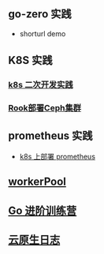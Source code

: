 ## go-zero 实践
* shorturl demo

## K8S 实践
### [k8s 二次开发实践](./k8s-practice)
### [Rook部署Ceph集群](./k8s-practice/storage)

## prometheus 实践

* [k8s 上部署 prometheus](./prometheus-practice/)

## [workerPool](https://github.com/zhuyaguang/go-exp/blob/main/work-pool)

## [Go 进阶训练营](https://github.com/zhuyaguang/go-exp/blob/main/Go%20%E8%BF%9B%E9%98%B6%E8%AE%AD%E7%BB%83%E8%90%A5)

## [云原生日志](./CloudNativeLog)


